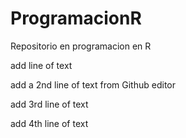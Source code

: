 # ProgramacionR
Repositorio en programacion en R

add line of text


add a 2nd line of text from Github editor

add 3rd line of text 


add 4th line of text 
